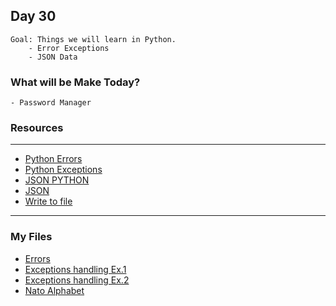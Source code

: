 ## Day 30
    Goal: Things we will learn in Python.
        - Error Exceptions
        - JSON Data

### What will be Make Today?
    - Password Manager

### Resources
---
- [Python Errors](https://docs.python.org/3/tutorial/errors.html)
- [Python Exceptions](https://docs.python.org/3/tutorial/errors.html)
- [JSON PYTHON](https://docs.python.org/3/library/json.html)
- [JSON](https://www.w3schools.com/python/python_json.asp)
- [Write to file](https://www.w3schools.com/python/python_file_write.asp)

---
### My Files

- [Errors](errors.py)
- [Exceptions handling Ex.1](Exception_Handling_Ex1.py)
- [Exceptions handling Ex.2](Exception_Handling_Ex2.py)
- [Nato Alphabet](NATO_Alphabet_Improved/main.py)
